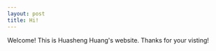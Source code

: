 ```yaml
---
layout: post
title: Hi!
---
```


Welcome! This is Huasheng Huang's website. Thanks for your visting! 
